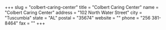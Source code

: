 +++
slug = "colbert-caring-center"
title = "Colbert Caring Center"
name = "Colbert Caring Center"
address = "102 North Water Street"
city = "Tuscumbia"
state = "AL"
postal = "35674"
website = ""
phone = "256 381-8464"
fax = ""
+++

